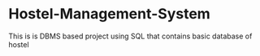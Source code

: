 # Hostel-Management-System
This is is DBMS based project using SQL that contains basic database of hostel
